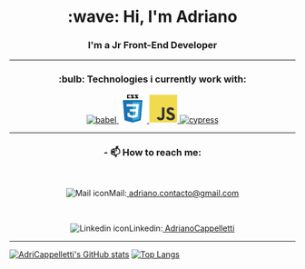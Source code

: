 <h1 align="center">:wave: Hi, I'm Adriano</h1>

<h3 align="center">I'm a Jr Front-End Developer</h3>
<hr>
<h3 align="center">:bulb: Technologies i currently work with:</h3>
<div align="center"> <a href="https://developer.mozilla.org/en-US/docs/Glossary/HTML5" target="_blank"> <img src="https://upload.wikimedia.org/wikipedia/commons/thumb/6/61/HTML5_logo_and_wordmark.svg/250px-HTML5_logo_and_wordmark.svg.png" alt="babel" width="50" height="50"/> </a> <a href="https://www.w3schools.com/css/" target="_blank"> <img src="https://raw.githubusercontent.com/devicons/devicon/master/icons/css3/css3-original-wordmark.svg" alt="css3" width="50" height="50"/> </a> <a href="https://developer.mozilla.org/en-US/docs/Web/JavaScript" target="_blank"> <img src="https://raw.githubusercontent.com/devicons/devicon/master/icons/javascript/javascript-original.svg" alt="javascript" width="50" height="50"/> </a>
 <a href="https://www.cypress.io" target="_blank"> <img src="https://raw.githubusercontent.com/simple-icons/simple-icons/6e46ec1fc23b60c8fd0d2f2ff46db82e16dbd75f/icons/cypress.svg" alt="cypress" width="50" height="50"/> </a>
</div>

<hr>
<div align="center">
<h3>- 📫 How to reach me:</h3> 

<br>
<p><img src="https://www.biocober.com.ar/wp-content/uploads/2020/07/mail.png" alt="Mail icon" width="20" height="20">Mail:<a href="mailto: adriano.contacto@gmail.com"> adriano.contacto@gmail.com</a></p> <br>
<p><img src="https://image.flaticon.com/icons/png/128/174/174857.png" alt="Linkedin icon" width="20" height="20">Linkedin:<a href="https://www.linkedin.com/in/adriano-cappelletti-a114571b7/" target="_BLANK"> AdrianoCappelletti</a></p>
</div>
<hr>

[![AdriCappelletti's GitHub stats](https://github-readme-stats.vercel.app/api?username=AdriCappelletti)](https://github.com/anuraghazra/github-readme-stats) [![Top Langs](https://github-readme-stats.vercel.app/api/top-langs/?username=AdriCappelletti)](https://github.com/anuraghazra/github-readme-stats)
<!---
AdriCappelletti/AdriCappelletti is a ✨ special ✨ repository because its `README.md` (this file) appears on your GitHub profile.
You can click the Preview link to take a look at your changes.
--->
